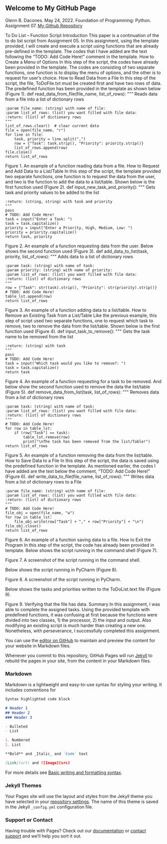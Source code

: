 ## Welcome to My GitHub Page

Glenn B. Dacones.
May 24, 2022.
Foundation of Programming: Python.
Assignment 07.
[My Github Repository](https://github.com/uwpce-Dgbjccd05/IntroToProg-Python-Mod07)


					
To Do List – Function Script
Introduction
This paper is a continuation of the to do list script from Assignment 05. In this assignment, using the template provided, I will create and execute a script using functions that are already pre-defined in the template. The codes that I have added are the text following the “TODO: Add Code Here!” comment in the template.
How to Create a Menu of Options
In this step of the script, the codes have already been provided in the template. The codes are  consisting of two separate functions, one function is to display the menu of options, and the other is to request for user’s choice.
How to Read Data from a File
In this step of the script, the file, ToDoFile.txt must be created first and have two rows of data. The predefined function has been provided in the template as shown below (Figure 1).
def read_data_from_file(file_name, list_of_rows):
    """ Reads data from a file into a list of dictionary rows

    :param file_name: (string) with name of file:
    :param list_of_rows: (list) you want filled with file data:
    :return: (list) of dictionary rows
    """
    list_of_rows.clear()  # clear current data
    file = open(file_name, "r")
    for line in file:
        task, priority = line.split(",")
        row = {"Task": task.strip(), "Priority": priority.strip()}
        list_of_rows.append(row)
    file.close()
    return list_of_rows
Figure 1. An example of a function reading data from a file.
How to Request and Add Data to a List/Table
In this step of the script, the template provided two separate functions, one function is to request the data from the user, and two is the function to add the data to  a list/table. Shown below is the first function used (Figure 2).
def input_new_task_and_priority():
    """  Gets task and priority values to be added to the list

    :return: (string, string) with task and priority
    """
    pass
    # TODO: Add Code Here!
    task = input("Enter a Task: ")
    task = task.capitalize()
    priority = input("Enter a Priority, High, Medium, Low: ")
    priority = priority.capitalize()
    return task, priority
Figure 2. An example of a function requesting data from the user.
Below shows the second function used (Figure 3).
def add_data_to_list(task, priority, list_of_rows):
    """ Adds data to a list of dictionary rows

    :param task: (string) with name of task:
    :param priority: (string) with name of priority:
    :param list_of_rows: (list) you want filled with file data:
    :return: (list) of dictionary rows
    """
    row = {"Task": str(task).strip(), "Priority": str(priority).strip()}
    # TODO: Add Code Here!
    table_lst.append(row)
    return list_of_rows
Figure 3. An example of a function adding data to a list/table.
How to Remove an Existing Task from a List/Table
Like the previous example, this step of script used two separate functions, one to request which task to remove, two to remove the data from the list/table. Shown below is the first function used (Figure 4).
def input_task_to_remove():
    """  Gets the task name to be removed from the list

    :return: (string) with task
    """
    pass
    # TODO: Add Code Here!
    task = input("Which task would you like to remove?: ")
    task = task.capitalize()
    return task
Figure 4. An example of a function requesting for a task to be removed.
And below show the second function used to remove the data the list/table (Figure 5).
def remove_data_from_list(task, list_of_rows):
    """ Removes data from a list of dictionary rows

    :param task: (string) with name of task:
    :param list_of_rows: (list) you want filled with file data:
    :return: (list) of dictionary rows
    """
    # TODO: Add Code Here!
    for row in table_lst:
        if (row["Task"] == task):
            table_lst.remove(row)
            print("\nThe task has been removed from the list/Table!")
    return list_of_rows
Figure 5. An example of a function removing the data from the list/table.
How to Save Data to a File
In this step of the script, the data is saved using the predefined function in the template. As mentioned earlier, the codes I have added are the text below the comment, “TODO: Add Code Here!” (Figure 6).
def write_data_to_file(file_name, list_of_rows):
    """ Writes data from a list of dictionary rows to a File

    :param file_name: (string) with name of file:
    :param list_of_rows: (list) you want filled with file data:
    :return: (list) of dictionary rows
    """
    # TODO: Add Code Here!
    file_obj = open(file_name, "w")
    for row in table_lst:
        file_obj.write(row["Task"] + "," + row["Priority"] + "\n")
    file_obj.close()
    return list_of_rows
Figure 6. An example of a function saving data to a file.
How to Exit the Program
In  this step of the script, the code has already been provided in template.
Below shows the script running in the command shell (Figure 7).

 
Figure 7.  A screenshot of the script running in the command shell.

Below shows the script running in PyCharm (Figure 8).

 
Figure 8.  A screenshot of the script running in PyCharm.

Below shows the tasks and priorities written to the ToDoList.text file (Figure 9).
 
Figure 9. Verifying that the file has data.
Summary
In this assignment, I was able to complete the assigned tasks. Using the provided template with predefined functions, it was confusing at first because the functions were divided  into two classes, 1) the processor, 2) the input and output. Also modifying an existing script is much harder than creating a new one. Nonetheless, with perseverance, I successfully completed this assignment.


You can use the [editor on GitHub](https://github.com/uwpce-Dgbjccd05/IntroToProg-Python-Mod07/edit/main/README.md) to maintain and preview the content for your website in Markdown files.

Whenever you commit to this repository, GitHub Pages will run [Jekyll](https://jekyllrb.com/) to rebuild the pages in your site, from the content in your Markdown files.

### Markdown

Markdown is a lightweight and easy-to-use syntax for styling your writing. It includes conventions for

```markdown
Syntax highlighted code block

# Header 1
## Header 2
### Header 3

- Bulleted
- List

1. Numbered
2. List

**Bold** and _Italic_ and `Code` text

[Link](url) and ![Image](src)
```

For more details see [Basic writing and formatting syntax](https://docs.github.com/en/github/writing-on-github/getting-started-with-writing-and-formatting-on-github/basic-writing-and-formatting-syntax).

### Jekyll Themes

Your Pages site will use the layout and styles from the Jekyll theme you have selected in your [repository settings](https://github.com/uwpce-Dgbjccd05/IntroToProg-Python-Mod07/settings/pages). The name of this theme is saved in the Jekyll `_config.yml` configuration file.

### Support or Contact

Having trouble with Pages? Check out our [documentation](https://docs.github.com/categories/github-pages-basics/) or [contact support](https://support.github.com/contact) and we’ll help you sort it out.
